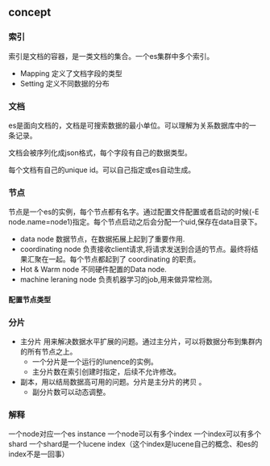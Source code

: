    ## concept
   ### 索引
   索引是文档的容器，是一类文档的集合。一个es集群中多个索引。
   - Mapping 定义了文档字段的类型
   - Setting 定义不同数据的分布
   ### 文档
   es是面向文档的，文档是可搜索数据的最小单位。可以理解为关系数据库中的一条记录。

   文档会被序列化成json格式，每个字段有自己的数据类型。

   每个文档有自己的unique id。可以自己指定或es自动生成。

   ### 节点
   节点是一个es的实例，每个节点都有名字。通过配置文件配置或者启动的时候(-E node.name=node1)指定。每个节点启动之后会分配一个uid,保存在data目录下。
   - data node 数据节点，在数据拓展上起到了重要作用. 
   - coordinating node 负责接收client请求,将请求发送到合适的节点。最终将结果汇聚在一起。每个节点都起到了
   coordinating 的职责。
   - Hot & Warm node 不同硬件配置的Data node.
   - machine leraning  node 负责机器学习的job,用来做异常检测。

   #### 配置节点类型

   ### 分片

   - 主分片 用来解决数据水平扩展的问题。通过主分片，可以将数据分布到集群内的所有节点之上。
      - 一个分片是一个运行的lunence的实例。
      - 主分片数在索引创建时指定，后续不允许修改。
   - 副本，用以结局数据高可用的问题。分片是主分片的拷贝
   。
      - 副分片数可以动态调整。

   ### 解释
   一个node对应一个es instance
   一个node可以有多个index
   一个index可以有多个shard
   一个shard是一个lucene index（这个index是lucene自己的概念、和es的index不是一回事）     





